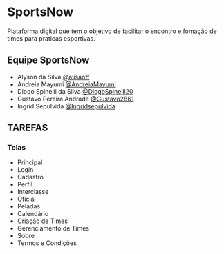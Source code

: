 # SportsNow
Plataforma digital que tem o objetivo de facilitar o encontro e fomação de times para praticas esportivas.
## Equipe SportsNow
- Alyson da Silva [@alisaoff](https://github.com/alisaoff)
- Andreia Mayumi [@AndreiaMayumi](https://github.com/AndreiaMayumi)
- Diogo Spinelli da Silva [@DiogoSpinelli20](https://github.com/DiogoSpinelli20) 
- Gustavo Pereira Andrade [@Gustavo2861](https://github.com/Gustavo2861)
- Ingrid Sepulvida [@Ingridsepulvida](https://github.com/Ingridsepulvida)


## TAREFAS

### Telas
- Principal
- Login
- Cadastro
- Perfil
- Interclasse
- Oficial
- Peladas
- Calendário
- Criação de Times
- Gerenciamento de Times
- Sobre
- Termos e Condições
